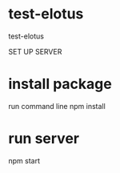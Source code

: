 # test-elotus
test-elotus

SET UP SERVER
# install package
run command line
npm install
# run server
npm start


